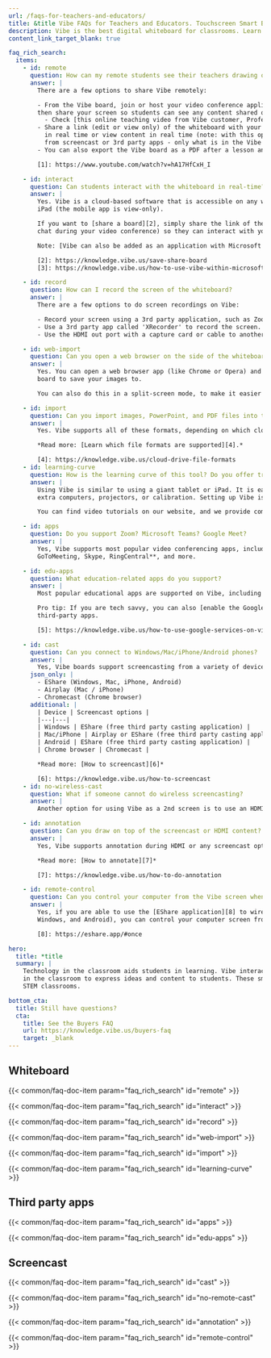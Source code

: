```yaml
---
url: /faqs-for-teachers-and-educators/
title: &title Vibe FAQs for Teachers and Educators. Touchscreen Smart Boards for School.
description: Vibe is the best digital whiteboard for classrooms. Learn how to use touchscreen smartboards for teaching and improve education for your students.
content_link_target_blank: true

faq_rich_search:
  items:
    - id: remote
      question: How can my remote students see their teachers drawing on a whiteboard?
      answer: |
        There are a few options to share Vibe remotely:

        - From the Vibe board, join or host your video conference application (ex: Zoom, Microsoft Teams, Google Meet) and
        then share your screen so students can see any content shared on the Vibe board.
          - Check [this online teaching video from Vibe customer, Professor Henry Silverman][1].
        - Share a link (edit or view only) of the whiteboard with your students so they can interact with you on the canvas
          in real time or view content in real time (note: with this option, they will not be able to see any content shared
          from screencast or 3rd party apps - only what is in the Vibe board app)
        - You can also export the Vibe board as a PDF after a lesson and share the file with students after the class.

        [1]: https://www.youtube.com/watch?v=hA17HfCxH_I

    - id: interact
      question: Can students interact with the whiteboard in real-time? Even without a Vibe board?
      answer: |
        Yes. Vibe is a cloud-based software that is accessible on any web browser or tablet, and Vibe also has an app for
        iPad (the mobile app is view-only).

        If you want to [share a board][2], simply share the link of the Vibe board you are using as a link (or copy into the
        chat during your video conference) so they can interact with you on the canvas in real time.

        Note: [Vibe can also be added as an application with Microsoft Teams][3].

        [2]: https://knowledge.vibe.us/save-share-board
        [3]: https://knowledge.vibe.us/how-to-use-vibe-within-microsoft-teams-app

    - id: record
      question: How can I record the screen of the whiteboard?
      answer: |
        There are a few options to do screen recordings on Vibe:

        - Record your screen using a 3rd party application, such as Zoom, Microsoft Teams, or Google Meet.
        - Use a 3rd party app called 'XRecorder' to record the screen.
        - Use the HDMI out port with a capture card or cable to another device.

    - id: web-import
      question: Can you open a web browser on the side of the whiteboard and import pictures from a website?
      answer: |
        Yes. You can open a web browser app (like Chrome or Opera) and screenshot the pictures you want, then select which
        board to save your images to.

        You can also do this in a split-screen mode, to make it easier to see which pictures you have already imported.

    - id: import
      question: Can you import images, PowerPoint, and PDF files into the whiteboard?
      answer: |
        Yes. Vibe supports all of these formats, depending on which cloud storage option you are using.

        *Read more: [Learn which file formats are supported][4].*

        [4]: https://knowledge.vibe.us/cloud-drive-file-formats
    - id: learning-curve
      question: How is the learning curve of this tool? Do you offer training?
      answer: |
        Using Vibe is similar to using a giant tablet or iPad. It is easy to learn and fun to use! Vibe doesn't require
        extra computers, projectors, or calibration. Setting up Vibe is similar to installing a new TV.

        You can find video tutorials on our website, and we provide complimentary onboarding training sessions.

    - id: apps
      question: Do you support Zoom? Microsoft Teams? Google Meet?
      answer: |
        Yes, Vibe supports most popular video conferencing apps, including **Zoom, Microsoft Teams, Google Meet, WebEx,
        GoToMeeting, Skype, RingCentral**, and more.

    - id: edu-apps
      question: What education-related apps do you support?
      answer: |
        Most popular educational apps are supported on Vibe, including **Canvas, Google Classroom, Blackboard, and Flipgrid**.

        Pro tip: If you are tech savvy, you can also [enable the Google Play store][5] on your Vibe board to try out additional
        third-party apps.

        [5]: https://knowledge.vibe.us/how-to-use-google-services-on-vibe

    - id: cast
      question: Can you connect to Windows/Mac/iPhone/Android phones?
      answer: |
        Yes, Vibe boards support screencasting from a variety of devices. Please see recommendations below:
      json_only: |
        - EShare (Windows, Mac, iPhone, Android)
        - Airplay (Mac / iPhone)
        - Chromecast (Chrome browser)
      additional: |
        | Device | Screencast options |
        |---|---|
        | Windows | EShare (free third party casting application) |
        | Mac/iPhone | Airplay or EShare (free third party casting application) |
        | Android | EShare (free third party casting application) |
        | Chrome browser | Chromecast |

        *Read more: [How to screencast][6]*

        [6]: https://knowledge.vibe.us/how-to-screencast
    - id: no-wireless-cast
      question: What if someone cannot do wireless screencasting?
      answer: |
        Another option for using Vibe as a 2nd screen is to use an HDMI cable to connect a computer to the Vibe board.

    - id: annotation
      question: Can you draw on top of the screencast or HDMI content?
      answer: |
        Yes, Vibe supports annotation during HDMI or any screencast option.

        *Read more: [How to annotate][7]*

        [7]: https://knowledge.vibe.us/how-to-do-annotation

    - id: remote-control
      question: Can you control your computer from the Vibe screen when casting?
      answer: |
        Yes, if you are able to use the [EShare application][8] to wirelessly cast from your computer (available for Mac,
        Windows, and Android), you can control your computer screen from the Vibe board.

        [8]: https://eshare.app/#once

hero:
  title: *title
  summary: |
    Technology in the classroom aids students in learning. Vibe interactive whiteboards can be used by teachers
    in the classroom to express ideas and content to students. These smart boards are particularly well-suited for
    STEM classrooms.

bottom_cta:
  title: Still have questions?
  cta:
    title: See the Buyers FAQ
    url: https://knowledge.vibe.us/buyers-faq
    target: _blank
---
```


## Whiteboard

{{< common/faq-doc-item param="faq_rich_search" id="remote" >}}

{{< common/faq-doc-item param="faq_rich_search" id="interact" >}}

{{< common/faq-doc-item param="faq_rich_search" id="record" >}}

{{< common/faq-doc-item param="faq_rich_search" id="web-import" >}}

{{< common/faq-doc-item param="faq_rich_search" id="import" >}}

{{< common/faq-doc-item param="faq_rich_search" id="learning-curve" >}}

## Third party apps

{{< common/faq-doc-item param="faq_rich_search" id="apps" >}}

{{< common/faq-doc-item param="faq_rich_search" id="edu-apps" >}}

## Screencast

{{< common/faq-doc-item param="faq_rich_search" id="cast" >}}

{{< common/faq-doc-item param="faq_rich_search" id="no-remote-cast" >}}

{{< common/faq-doc-item param="faq_rich_search" id="annotation" >}}

{{< common/faq-doc-item param="faq_rich_search" id="remote-control" >}}
